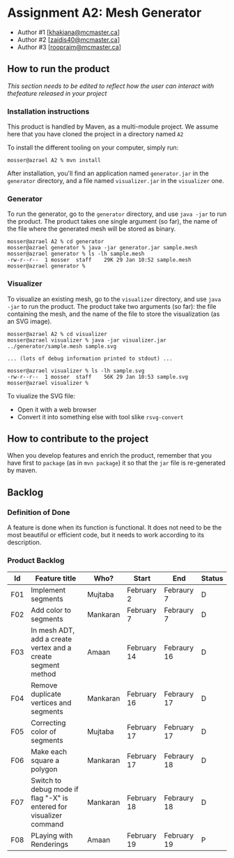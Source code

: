 # Assignment A2: Mesh Generator

- Author #1 [khakiana@mcmaster.ca]
- Author #2 [zaidis40@mcmaster.ca]
- Author #3 [roopraim@mcmaster.ca]

## How to run the product

_This section needs to be edited to reflect how the user can interact with thefeature released in your project_

### Installation instructions

This product is handled by Maven, as a multi-module project. We assume here that you have cloned the project in a directory named `A2`

To install the different tooling on your computer, simply run:

```
mosser@azrael A2 % mvn install
```

After installation, you'll find an application named `generator.jar` in the `generator` directory, and a file named `visualizer.jar` in the `visualizer` one.

### Generator

To run the generator, go to the `generator` directory, and use `java -jar` to run the product. The product takes one single argument (so far), the name of the file where the generated mesh will be stored as binary.

```
mosser@azrael A2 % cd generator
mosser@azrael generator % java -jar generator.jar sample.mesh
mosser@azrael generator % ls -lh sample.mesh
-rw-r--r--  1 mosser  staff    29K 29 Jan 10:52 sample.mesh
mosser@azrael generator %
```

### Visualizer

To visualize an existing mesh, go to the `visualizer` directory, and use `java -jar` to run the product. The product take two arguments (so far): the file containing the mesh, and the name of the file to store the visualization (as an SVG image).

```
mosser@azrael A2 % cd visualizer
mosser@azrael visualizer % java -jar visualizer.jar ../generator/sample.mesh sample.svg

... (lots of debug information printed to stdout) ...

mosser@azrael visualizer % ls -lh sample.svg
-rw-r--r--  1 mosser  staff    56K 29 Jan 10:53 sample.svg
mosser@azrael visualizer %
```

To viualize the SVG file:

- Open it with a web browser
- Convert it into something else with tool slike `rsvg-convert`

## How to contribute to the project

When you develop features and enrich the product, remember that you have first to `package` (as in `mvn package`) it so that the `jar` file is re-generated by maven.

## Backlog

### Definition of Done

A feature is done when its function is functional. It does not need to be the most beautiful or efficient code, but it needs to work according to its description.

### Product Backlog

| Id  | Feature title                                                       | Who?     | Start       | End         | Status |
| :-: | ------------------------------------------------------------------- | -------- | ----------- | ----------- | ------ |
| F01 | Implement segments                                                  | Mujtaba  | February 2  | Febraury 7  | D      |
| F02 | Add color to segments                                               | Mankaran | February 7  | Febraury 7  | D      |
| F03 | In mesh ADT, add a create vertex and a create segment method        | Amaan    | February 14 | Febraury 16 | D      |
| F04 | Remove duplicate vertices and segments                              | Mankaran | February 16 | Febraury 17 | D      |
| F05 | Correcting color of segments                                        | Mujtaba  | February 17 | February 17 | D      |
| F06 | Make each square a polygon                                          | Mankaran | February 17 | Febraury 18 | D      |
| F07 | Switch to debug mode if flag "-X" is entered for visualizer command | Mankaran | February 18 | Febraury 18 | D      |
| F08 | PLaying with Renderings                                             | Amaan    | February 19 | February 19 | P      |
